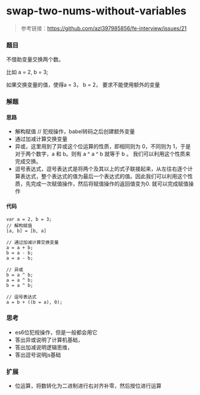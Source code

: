 # swap-two-nums-without-variables

>参考链接：https://github.com/azl397985856/fe-interview/issues/21



### 题目

不借助变量交换两个数。

比如 a = 2, b = 3;

如果交换变量的值，使得a = 3， b = 2， 要求不能使用额外的变量



### 解题

#### 思路

* 解构赋值 // 犯规操作，babel转码之后创建额外变量
* 通过加减计算交换变量
* 异或，这里用到了异或这个位运算的性质，即相同则为 0，不同则为 1，于是对于两个数字，a 和 b。则有 a ^ a ^ b 就等于 b 。 我们可以利用这个性质来完成交换。
* 逗号表达式，逗号表达式是将两个及其以上的式子联接起来，从左往右逐个计算表达式，整个表达式的值为最后一个表达式的值。因此我们可以利用这个性质，先完成一次赋值操作，然后将赋值操作的返回值变为0. 就可以完成赋值操作

#### 代码

```
var a = 2, b = 3;
// 解构赋值
[a, b] = [b, a]

// 通过加减计算交换变量
a = a + b;
b = a - b;
a = a - b;

// 异或
b = a ^ b;
a = a ^ b;
b = a ^ b;

// 逗号表达式
a = b + ((b = a), 0);
```



### 思考

* es6位犯规操作，但是一般都会用它
* 答出异或说明了计算机基础，
* 答出加减说明逻辑思维，
* 答出逗号说明js基础



### 扩展

* 位运算，将数转化为二进制进行右对齐补零，然后按位进行运算
